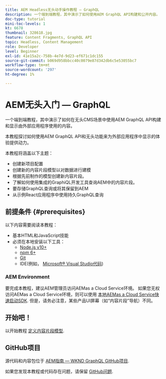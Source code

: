 ```yaml
---
title: AEM Headless无头动手操作教程 — GraphQL
description: 一个端到端教程，其中演示了如何使用AEM GraphQL API构建和公开内容。
doc-type: tutorial
mini-toc-levels: 1
kt: 6678
thumbnail: 328618.jpg
feature: Content Fragments, GraphQL API
topic: Headless, Content Management
role: Developer
level: Beginner
exl-id: 41e15a2c-758b-4e7d-9d23-ef671c1dc155
source-git-commit: b069d958bbcc40c0079e87d342db6c5e53055bc7
workflow-type: tm+mt
source-wordcount: '297'
ht-degree: 1%

---
```


# AEM无头入门 — GraphQL

一个端到端教程，其中演示了如何在无头CMS场景中使用AEM GraphQL API构建和显示由外部应用程序使用的内容。

本教程探讨如何使用AEM GraphQL API和无头功能来为外部应用程序中显示的体验提供动力。

本教程将涵盖以下主题：

* 创建新项目配置
* 创建新的内容片段模型以对数据进行建模
* 根据先前制作的模型创建新内容片段。
* 了解如何使用集成的GraphiQL开发工具查询AEM中的内容片段。
* 要存储GraphQL查询或将其保留到AEM
* 从示例React应用程序中使用持久GraphQL查询


## 前提条件 {#prerequisites}

以下内容需要阅读本教程：

* 基本HTML和JavaScript技能
* 必须在本地安装以下工具：
   * [Node.js v10+](https://nodejs.org/en/)
   * [npm 6+](https://www.npmjs.com/)
   * [Git](https://git-scm.com/)
   * IDE(例如， [Microsoft® Visual Studio代码](https://code.visualstudio.com/))

### AEM Environment

要完成本教程，建议AEM管理员访问AEMas a Cloud Service环境。  如果您无权访问AEMas a Cloud Service环境，则可以使用 [本地AEMas a Cloud Service快速启动SDK](/help/cloud-service/local-development-environment/aem-runtime.md). 但是，请务必注意，某些产品UI屏幕（如“内容片段”导航）不同。

## 开始吧！

以开始教程 [定义内容片段模型](content-fragment-models.md).

## GitHub项目

源代码和内容包位于 [AEM指南 — WKND GraphQL GitHub项目](https://github.com/adobe/aem-guides-wknd-graphql).

如果您发现本教程或代码存在问题，请保留 [GitHub问题](https://github.com/adobe/aem-guides-wknd-graphql/issues).
